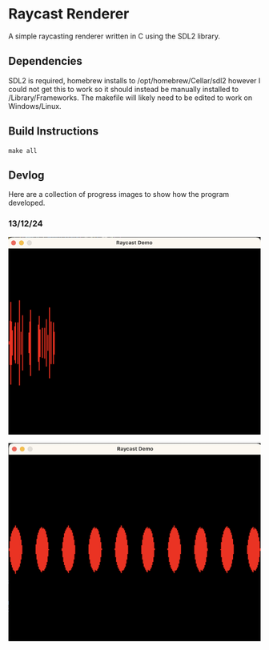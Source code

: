 # Raycast Renderer
A simple raycasting renderer written in C using the SDL2 library.

## Dependencies
SDL2 is required, homebrew installs to /opt/homebrew/Cellar/sdl2 however I could not get this to work so it should instead be manually installed to /Library/Frameworks. The makefile will likely need to be edited to work on Windows/Linux.

## Build Instructions
~~~
make all
~~~

## Devlog
Here are a collection of progress images to show how the program developed.

### 13/12/24
![alt-text](./images/13.12.24.png "First attempt at ray-casting")

![alt-text](./images/woops.png "Not sure what happened here")
